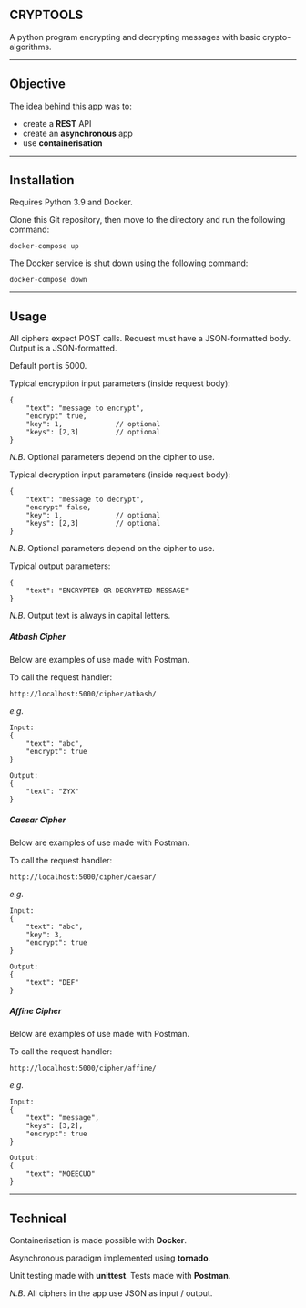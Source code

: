 CRYPTOOLS
---------

A python program encrypting and decrypting messages with basic crypto-algorithms.

_______________

## Objective

The idea behind this app was to:

- create a **REST** API
- create an **asynchronous** app
- use **containerisation**

_______________

## Installation

Requires Python 3.9 and Docker.

Clone this Git repository, then move to the directory and run the following command:
  
    docker-compose up

The Docker service is shut down using the following command:

    docker-compose down

_______________

## Usage

All ciphers expect POST calls.
Request must have a JSON-formatted body. 
Output is a JSON-formatted.

Default port is 5000.

Typical encryption input parameters (inside request body):

    {
        "text": "message to encrypt",
        "encrypt" true,
        "key": 1,             // optional
        "keys": [2,3]         // optional
    }

_N.B._ Optional parameters depend on the cipher to use.

Typical decryption input parameters (inside request body):

    {
        "text": "message to decrypt",
        "encrypt" false,
        "key": 1,             // optional
        "keys": [2,3]         // optional
    }

_N.B._ Optional parameters depend on the cipher to use.

Typical output parameters:

    {
        "text": "ENCRYPTED OR DECRYPTED MESSAGE"
    }

_N.B._ Output text is always in capital letters.

##### Atbash Cipher

Below are examples of use made with Postman.

To call the request handler:
  
    http://localhost:5000/cipher/atbash/

_e.g._

    Input:
    {
        "text": "abc",
        "encrypt": true
    }

    Output: 
    {
        "text": "ZYX"
    }

##### Caesar Cipher

Below are examples of use made with Postman.

To call the request handler:
  
    http://localhost:5000/cipher/caesar/

_e.g._

    Input:
    {
        "text": "abc",
        "key": 3,
        "encrypt": true
    }

    Output: 
    {
        "text": "DEF"
    }

##### Affine Cipher

Below are examples of use made with Postman.

To call the request handler:
  
    http://localhost:5000/cipher/affine/

_e.g._

    Input:
    {
        "text": "message",
        "keys": [3,2],
        "encrypt": true
    }

    Output: 
    {
        "text": "MOEECUO"
    }
_______________

## Technical

Containerisation is made possible with **Docker**.

Asynchronous paradigm implemented using **tornado**.

Unit testing made with **unittest**. Tests made with **Postman**.

_N.B._ All ciphers in the app use JSON as input / output.
